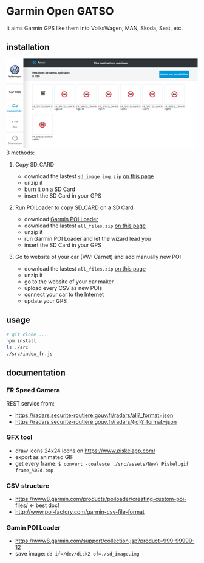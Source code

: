 # Garmin Open GATSO

It aims Garmin GPS like them into VolksWagen, MAN, Skoda, Seat, etc. 


## installation

![VW website](./ScreenShot2018-07-09at18.23.50.png)
3 methods:

1. Copy SD_CARD
    - download the lastest `sd_image.img.zip` [on this page](https://github.com/1e1/Garmin-Open-GATSO/releases)
    - unzip it
    - burn it on a SD Card
    - insert the SD Card in your GPS

2. Run POILoader to copy SD_CARD on a SD Card
    - download [Garmin POI Loader](https://www8.garmin.com/support/collection.jsp?product=999-99999-12)
    - download the lastest `all_files.zip` [on this page](https://github.com/1e1/Garmin-Open-GATSO/releases)
    - unzip it
    - run Garmin POI Loader and let the wizard lead you
    - insert the SD Card in your GPS

3. Go to website of your car (VW: Carnet) and add manually new POI
    - download the lastest `all_files.zip` [on this page](https://github.com/1e1/Garmin-Open-GATSO/releases)
    - unzip it
    - go to the website of your car maker
    - upload every CSV as new POIs
    - connect your car to the Internet
    - update your GPS


## usage

```bash
# git clone ...
npm install
ls ./src
./src/index_fr.js
```


## documentation

### FR Speed Camera
REST service from:
* https://radars.securite-routiere.gouv.fr/radars/all?_format=json
* https://radars.securite-routiere.gouv.fr/radars/{id}?_format=json

### GFX tool
* draw icons 24x24 icons on https://www.piskelapp.com/
* export as animated GIF 
* get every frame: `$ convert -coalesce ./src/assets/New\ Piskel.gif  frame_%02d.bmp`

### CSV structure
* https://www8.garmin.com/products/poiloader/creating-custom-poi-files/ <- best doc! 
* http://www.poi-factory.com/garmin-csv-file-format

### Gamin POI Loader
* https://www8.garmin.com/support/collection.jsp?product=999-99999-12
* save image: `dd if=/dev/disk2 of=./sd_image.img`

